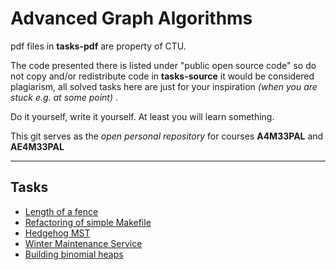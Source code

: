 Advanced Graph Algorithms
==================

pdf files in **tasks-pdf** are property of CTU.

The code presented there is listed under "public open source code" so do not copy and/or redistribute code in **tasks-source** it would be considered plagiarism, all solved tasks here are just for your inspiration
_(when you are stuck e.g. at some point)_ .

Do it yourself, write it yourself. At least you will learn something.

This git serves as the _open personal repository_ for courses **A4M33PAL** and **AE4M33PAL**


***

## Tasks
* [Length of a fence](https://github.com/jancajthaml/paloi13/wiki/Length-of-a-fence)
* [Refactoring of simple Makefile](https://github.com/jancajthaml/paloi13/wiki/Refactoring-of-a-Simplified-Makefile)
* [Hedgehog MST](https://github.com/jancajthaml/paloi13/wiki/Hedgehog-minimum-spanning-tree)
* [Winter Maintenance Service](https://github.com/jancajthaml/paloi13/wiki/Winter-Maintenance-Service)
* [Building binomial heaps](https://github.com/jancajthaml/paloi13/wiki/Building-Binomial-Heaps)
